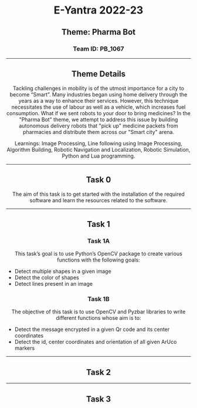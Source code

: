 
<h1 align="center">E-Yantra 2022-23</h1>
<h2 align="center">Theme: Pharma Bot</h2>
<h3 align="center">Team ID: PB_1067</h3>
<hr>
<h2 align="center"> Theme Details</h2>
<p align="center">Tackling challenges in mobility is of the utmost importance for a city to become “Smart”. Many industries began using home delivery through the years as a way to enhance their services. However, this technique necessitates the use of labour as well as a vehicle, which increases fuel consumption. What if we sent robots to your door to bring medicines?
In the "Pharma Bot" theme, we attempt to address this issue by building autonomous delivery robots that "pick up" medicine packets from pharmacies and distribute them across our "Smart city" arena.
</p>
<p align="center">
Learnings: Image Processing, Line following using Image Processing, Algorithm Building, Robotic Navigation and Localization, Robotic Simulation, Python and Lua programming.</p>
<hr>
<h2 align="center">Task 0</h2>
<p align="center">The aim of this task is to get started with the installation of the required software and learn the resources related to the software.</p>
<hr>
<h2 align="center">Task 1</h2>
<h3 align="center">Task 1A</h3>
<p align="center">This task’s goal is to use Python’s OpenCV package to create various functions with the following goals:
<ul>
<li>Detect multiple shapes in a given image</li>
<li>Detect the color of shapes</li>
<li>Detect lines present in an image</li>
</ul></p>
<h3 align="center">Task 1B</h3>
<p align="center">The objective of this task is to use OpenCV and Pyzbar libraries to write different functions whose aim is to:
<ul>
<li>Detect the message encrypted in a given Qr code and its center coordinates</li>
<li>Detect the id, center coordinates and orientation of all given ArUco markers</li>
</ul></p>
<hr>
<h2 align="center">Task 2</h2>
<hr>
<h2 align="center">Task 3</h2>
